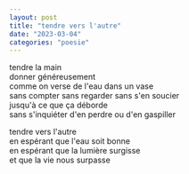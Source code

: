 ```yaml
---
layout: post
title: "tendre vers l'autre"
date: "2023-03-04"
categories: "poesie"
---
```


tendre la main  
donner généreusement  
comme on verse de l'eau dans un vase  
sans compter sans regarder sans s'en soucier  
jusqu'à ce que ça déborde  
sans s'inquiéter d'en perdre ou d'en gaspiller  

tendre vers l'autre  
en espérant que l'eau soit bonne  
en espérant que la lumière surgisse  
et que la vie nous surpasse  
